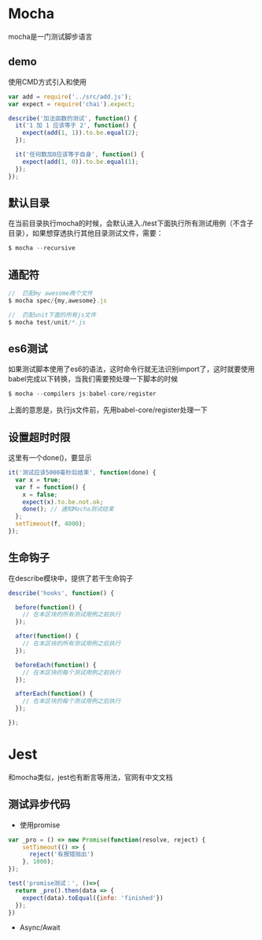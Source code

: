 # Mocha
mocha是一门测试脚步语言

## demo
使用CMD方式引入和使用
```js
var add = require('../src/add.js');
var expect = require('chai').expect;

describe('加法函数的测试', function() {
  it('1 加 1 应该等于 2', function() {
    expect(add(1, 1)).to.be.equal(2);
  });

  it('任何数加0应该等于自身', function() {
    expect(add(1, 0)).to.be.equal(1);
  });
});
```

## 默认目录
在当前目录执行mocha的时候，会默认进入./test下面执行所有测试用例（不含子目录），如果想穿透执行其他目录测试文件，需要：
```js
$ mocha --recursive 
```

## 通配符
```js
//  匹配my awesome两个文件
$ mocha spec/{my,awesome}.js

//  匹配unit下面的所有js文件
$ mocha test/unit/*.js
```


## es6测试
如果测试脚本使用了es6的语法，这时命令行就无法识别import了，这时就要使用babel完成以下转换，当我们需要预处理一下脚本的时候
```js
$ mocha --compilers js:babel-core/register
```
上面的意思是，执行js文件前，先用babel-core/register处理一下


## 设置超时时限
这里有一个done()，要显示
```js
it('测试应该5000毫秒后结束', function(done) {
  var x = true;
  var f = function() {
    x = false;
    expect(x).to.be.not.ok;
    done(); // 通知Mocha测试结束
  };
  setTimeout(f, 4000);
});
```

## 生命钩子
在describe模块中，提供了若干生命钩子
```js
describe('hooks', function() {

  before(function() {
    // 在本区块的所有测试用例之前执行
  });

  after(function() {
    // 在本区块的所有测试用例之后执行
  });

  beforeEach(function() {
    // 在本区块的每个测试用例之前执行
  });

  afterEach(function() {
    // 在本区块的每个测试用例之后执行
  });

});
```


# Jest
和mocha类似，jest也有断言等用法，官网有中文文档


## 测试异步代码
- 使用promise
```js
var _pro = () => new Promise(function(resolve, reject) {
    setTimeout(() => {
      reject('有报错抛出')
    }, 1000);
});

test('promise测试：', ()=>{
  return _pro().then(data => {
    expect(data).toEqual({info: 'finished'})
  });
})
```

- Async/Await
